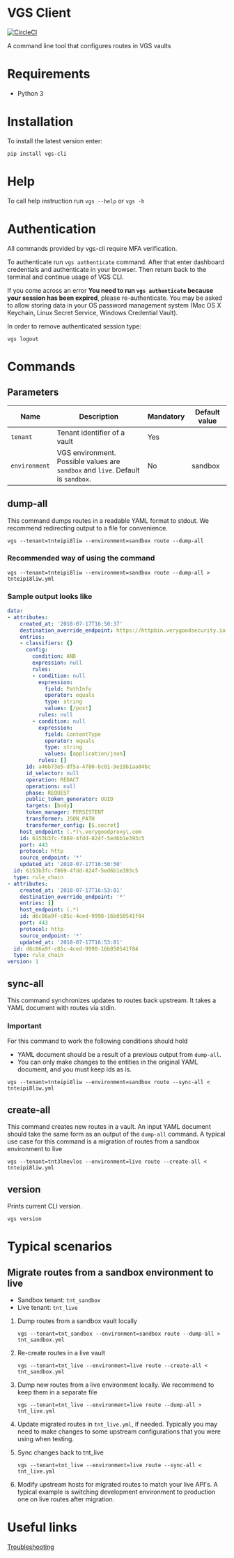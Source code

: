 # VGS Client
[![CircleCI](https://circleci.com/gh/verygoodsecurity/vgs-cli/tree/master.svg?style=svg&circle-token=dff66120c964e4fbf51dcf059b03746910d0449d)](https://circleci.com/gh/verygoodsecurity/vgs-cli/tree/master)

A command line tool that configures routes in VGS vaults
# Requirements
- Python 3
# Installation
To install the latest version enter:
```
pip install vgs-cli
```

# Help
To call help instruction run `vgs --help` or `vgs -h`

# Authentication
All commands provided by vgs-cli require MFA verification. 

To authenticate run `vgs authenticate` command. After that enter dashboard credentials and authenticate in your browser. Then return back to the terminal and continue usage of VGS CLI.

If you come across an error **You need to run `vgs authenticate` because your session has been expired**, please re-authenticate.
You may be asked to allow storing data in your OS password management system (Mac OS X Keychain, Linux Secret Service, Windows Credential Vault).

In order to remove authenticated session type:
```
vgs logout
```

# Commands
## Parameters
| Name                                    | Description                                                                                          | Mandatory                                | Default value                        |
| --------------------------------------- | ---------------------------------------------------------------------------------------------------- | -------------------------------------- | -------------------------------------- |
| `tenant`                                | Tenant identifier of a vault                                                                         | Yes                                    |                                        |
| `environment`                           | VGS environment. Possible values are `sandbox` and `live`. Default is `sandbox`.                     | No                                     | sandbox                                |
## dump-all
This command dumps routes in a readable YAML format to stdout. We recommend redirecting output to a file for convenience.
```
vgs --tenant=tnteipi8liw --environment=sandbox route --dump-all
```
### Recommended way of using the command
```
vgs --tenant=tnteipi8liw --environment=sandbox route --dump-all > tnteipi8liw.yml
```
### Sample output looks like
```yaml
data:
- attributes:
    created_at: '2018-07-17T16:50:37'
    destination_override_endpoint: https://httpbin.verygoodsecurity.io
    entries:
    - classifiers: {}
      config:
        condition: AND
        expression: null
        rules:
        - condition: null
          expression:
            field: PathInfo
            operator: equals
            type: string
            values: [/post]
          rules: null
        - condition: null
          expression:
            field: ContentType
            operator: equals
            type: string
            values: [application/json]
          rules: []
      id: a46b73e5-df5a-4780-bc01-9e19b1aa04bc
      id_selector: null
      operation: REDACT
      operations: null
      phase: REQUEST
      public_token_generator: UUID
      targets: [body]
      token_manager: PERSISTENT
      transformer: JSON_PATH
      transformer_config: [$.secret]
    host_endpoint: (.*)\.verygoodproxy\.com
    id: 6153b3fc-f869-4fdd-824f-5ed6b1e393c5
    port: 443
    protocol: http
    source_endpoint: '*'
    updated_at: '2018-07-17T16:50:50'
  id: 6153b3fc-f869-4fdd-824f-5ed6b1e393c5
  type: rule_chain
- attributes:
    created_at: '2018-07-17T16:53:01'
    destination_override_endpoint: '*'
    entries: []
    host_endpoint: (.*)
    id: d6c86a9f-c85c-4ced-9998-16b050541f84
    port: 443
    protocol: http
    source_endpoint: '*'
    updated_at: '2018-07-17T16:53:01'
  id: d6c86a9f-c85c-4ced-9998-16b050541f84
  type: rule_chain
version: 1
```
## sync-all
This command synchronizes updates to routes back upstream. It takes a YAML document with routes via stdin.
### Important
For this command to work the following conditions should hold
- YAML document should be a result of a previous output from `dump-all`.
- You can only make changes to the entities in the original YAML document, and you must keep ids as is.
```
vgs --tenant=tnteipi8liw --environment=sandbox route --sync-all < tnteipi8liw.yml
```
## create-all
This command creates new routes in a vault. An input YAML document should take the same form as an output of the `dump-all` command.
A typical use case for this command is a migration of routes from a sandbox environment to live
```
vgs --tenant=tnt3lmevlos --environment=live route --create-all < tnteipi8liw.yml
```
## version
Prints current CLI version.
```
vgs version
```
# Typical scenarios
## Migrate routes from a sandbox environment to live
- Sandbox tenant: `tnt_sandbox`
- Live tenant: `tnt_live`

1. Dump routes from a sandbox vault locally

    ```
    vgs --tenant=tnt_sandbox --environment=sandbox route --dump-all > tnt_sandbox.yml
    ```
2. Re-create routes in a live vault

    ```
    vgs --tenant=tnt_live --environment=live route --create-all < tnt_sandbox.yml
    ```
3. Dump new routes from a live environment locally. We recommend to keep them in a separate file

    ```
    vgs --tenant=tnt_live --environment=live route --dump-all > tnt_live.yml
    ```
4. Update migrated routes in `tnt_live.yml`, if needed. Typically you may need to make changes to some upstream configurations that you were using when testing.
5. Sync changes back to tnt_live

    ```
    vgs --tenant=tnt_live --environment=live route --sync-all < tnt_live.yml
    ```
6. Modify upstream hosts for migrated routes to match your live API's. A typical example is switching development environment to production one on live routes after migration.

# Useful links
[Troubleshooting](https://www.verygoodsecurity.com/docs/api/1/cli#troubleshooting)